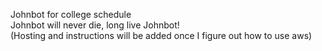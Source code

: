Johnbot for college schedule<br />
Johnbot will never die, long live Johnbot!<br />
(Hosting and instructions will be added once I figure out how to use aws)

